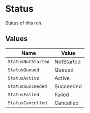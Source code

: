 # Status

Status of this run.


## Values

| Name               | Value              |
| ------------------ | ------------------ |
| `StatusNotStarted` | NotStarted         |
| `StatusQueued`     | Queued             |
| `StatusActive`     | Active             |
| `StatusSucceeded`  | Succeeded          |
| `StatusFailed`     | Failed             |
| `StatusCancelled`  | Cancelled          |